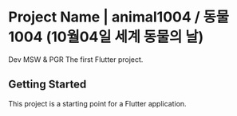 # Project Name | animal1004 / 동물1004 (10월04일 세계 동물의 날)
Dev MSW & PGR
The first Flutter project.

## Getting Started

This project is a starting point for a Flutter application.
